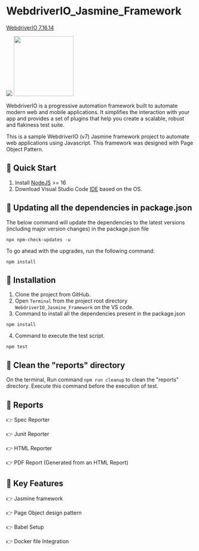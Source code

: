 # WebdriverIO_Jasmine_Framework
[WebdriverIO 7.16.14](http://webdriver.io/)

<img src = "https://user-images.githubusercontent.com/48508827/117580229-ac1d5d80-b114-11eb-8a0a-89ae0c9a031b.png"> <img src = "https://user-images.githubusercontent.com/48508827/117580298-f272bc80-b114-11eb-8e10-3e4e2c6c1fa9.png" height = "160">

WebdriverIO is a progressive automation framework built to automate modern web and mobile applications. It simplifies the interaction with your app and provides a set of plugins that help you create a scalable, robust and flakiness test suite.

This is a sample WebdriverIO (v7) Jasmine framework project to automate web applications using Javascript. This framework was designed with Page Object Pattern.

## :rocket: Quick Start
1. Install [NodeJS](https://nodejs.org/en/download/) >= 16
2. Download Visual Studio Code [IDE](https://code.visualstudio.com/download) based on the OS.

## :pushpin: Updating all the dependencies in package.json
The below command will update the dependencies to the latest versions (including major version changes) in the package.json file
```
npx npm-check-updates -u
```
To go ahead with the upgrades, run the following command:
```
npm install
```
## :pushpin: Installation
1. Clone the project from GitHub. 
2. Open `Terminal` from the project root directory `WebdriverIO_Jasmine_Framework`  on the VS code.
3. Command to install all the dependencies present in the package.json
```
npm install
```
4. Command to execute the test script.
```
npm test
```

## :pushpin: Clean the "reports" directory
On the terminal, Run command `npm run cleanup` to clean the "reports" directory. Execute this command before the execution of test.

## :pushpin: Reports
:point_right: Spec Reporter

:point_right: Junit Reporter

:point_right: HTML Reporter

:point_right: PDF Report (Generated from an HTML Report)

## :pushpin: Key Features
:point_right: Jasmine framework

:point_right: Page Object design pattern

:point_right: Babel Setup

:point_right: Docker file Integration
